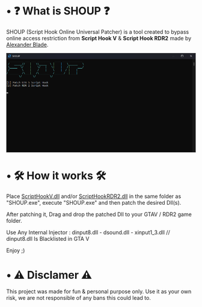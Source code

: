 # • ❓ What is SHOUP ❓

SHOUP (Script Hook Online Universal Patcher) is a tool created to bypass online access restriction from **Script Hook V** &amp; **Script Hook RDR2** made by <a href="http://www.dev-c.com/">Alexander Blade</a>.

![SHOUP](https://raw.githubusercontent.com/K3rhos/SHOUP/main/SHOUP.png)

# • 🛠 How it works 🛠

Place <a href="http://www.dev-c.com/gtav/scripthookv/">ScriptHookV.dll</a> and/or <a href="http://www.dev-c.com/rdr2/scripthookrdr2/">ScriptHookRDR2.dll</a> in the same folder as "SHOUP.exe", execute "SHOUP.exe" and then patch the desired Dll(s).

After patching it, Drag and drop the patched Dll to your GTAV / RDR2 game folder.

Use Any Internal Injector : dinput8.dll - dsound.dll - xinput1_3.dll // dinput8.dll Is Blacklisted in GTA V

Enjoy ;)

# • ⚠️ Disclamer ⚠️

This project was made for fun & personal purpose only. Use it as your own risk, we are not responsible of any bans this could lead to.
